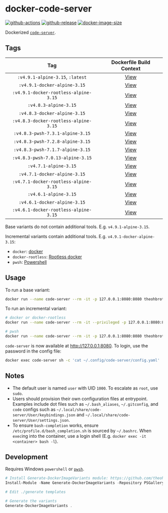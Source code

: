 # docker-code-server

[![github-actions](https://github.com/theohbrothers/docker-code-server/workflows/ci-master-pr/badge.svg)](https://github.com/theohbrothers/docker-code-server/actions)
[![github-release](https://img.shields.io/github/v/release/theohbrothers/docker-code-server?style=flat-square)](https://github.com/theohbrothers/docker-code-server/releases/)
[![docker-image-size](https://img.shields.io/docker/image-size/theohbrothers/docker-code-server/latest)](https://hub.docker.com/r/theohbrothers/docker-code-server)

Dockerized [`code-server`](https://github.com/coder/code-server).

## Tags

| Tag | Dockerfile Build Context |
|:-------:|:---------:|
| `:v4.9.1-alpine-3.15`, `:latest` | [View](variants/v4.9.1-alpine-3.15 ) |
| `:v4.9.1-docker-alpine-3.15` | [View](variants/v4.9.1-docker-alpine-3.15 ) |
| `:v4.9.1-docker-rootless-alpine-3.15` | [View](variants/v4.9.1-docker-rootless-alpine-3.15 ) |
| `:v4.8.3-alpine-3.15` | [View](variants/v4.8.3-alpine-3.15 ) |
| `:v4.8.3-docker-alpine-3.15` | [View](variants/v4.8.3-docker-alpine-3.15 ) |
| `:v4.8.3-docker-rootless-alpine-3.15` | [View](variants/v4.8.3-docker-rootless-alpine-3.15 ) |
| `:v4.8.3-pwsh-7.3.1-alpine-3.15` | [View](variants/v4.8.3-pwsh-7.3.1-alpine-3.15 ) |
| `:v4.8.3-pwsh-7.2.8-alpine-3.15` | [View](variants/v4.8.3-pwsh-7.2.8-alpine-3.15 ) |
| `:v4.8.3-pwsh-7.1.7-alpine-3.15` | [View](variants/v4.8.3-pwsh-7.1.7-alpine-3.15 ) |
| `:v4.8.3-pwsh-7.0.13-alpine-3.15` | [View](variants/v4.8.3-pwsh-7.0.13-alpine-3.15 ) |
| `:v4.7.1-alpine-3.15` | [View](variants/v4.7.1-alpine-3.15 ) |
| `:v4.7.1-docker-alpine-3.15` | [View](variants/v4.7.1-docker-alpine-3.15 ) |
| `:v4.7.1-docker-rootless-alpine-3.15` | [View](variants/v4.7.1-docker-rootless-alpine-3.15 ) |
| `:v4.6.1-alpine-3.15` | [View](variants/v4.6.1-alpine-3.15 ) |
| `:v4.6.1-docker-alpine-3.15` | [View](variants/v4.6.1-docker-alpine-3.15 ) |
| `:v4.6.1-docker-rootless-alpine-3.15` | [View](variants/v4.6.1-docker-rootless-alpine-3.15 ) |

Base variants do not contain additional tools. E.g. `v4.9.1-alpine-3.15`.

Incremental variants contain additional tools. E.g. `v4.9.1-docker-alpine-3.15`:

- `docker`: [docker](https://docs.docker.com/engine/)
- `docker-rootless`: [Rootless docker](https://docs.docker.com/engine/security/rootless/)
- `pwsh`: [Powershell](https://github.com/PowerShell/PowerShell)

## Usage

To run a base variant:

```sh
docker run --name code-server --rm -it -p 127.0.0.1:8080:8080 theohbrothers/docker-code-server:v4.9.1-alpine-3.15
```

To run an incremental variant:

```sh
# docker or docker-rootless
docker run --name code-server --rm -it --privileged -p 127.0.0.1:8080:8080 theohbrothers/docker-code-server:v4.9.1-docker-alpine-3.15

# pwsh
docker run --name code-server --rm -it -p 127.0.0.1:8080:8080 theohbrothers/docker-code-server:v4.8.3-pwsh-7.3.1-alpine-3.15
```

`code-server` is now available at http://127.0.0.1:8080. To login, use the password in the config file:

```sh
docker exec code-server sh -c 'cat ~/.config/code-server/config.yaml'
```

## Notes

- The default user is named `user` with UID `1000`. To escalate as `root`, use `sudo`.
- Users should provision their own configuration files at entrypoint. Examples include dot files such as `~/.bash_aliases`, `~/.gitconfig`, and `code` configs such as `~/.local/share/code-server/User/keybindings.json` and `~/.local/share/code-server/User/settings.json`.
- To ensure `bash-completion` works, ensure `/etc/profile.d/bash_completion.sh` is sourced by `~/.bashrc`. When `exec`ing into the container, use a login shell (E.g. `docker exec -it <container> bash -l`).

## Development

Requires Windows `powershell` or [`pwsh`](https://github.com/PowerShell/PowerShell).

```powershell
# Install Generate-DockerImageVariants module: https://github.com/theohbrothers/Generate-DockerImageVariants
Install-Module -Name Generate-DockerImageVariants -Repository PSGallery -Scope CurrentUser -Force -Verbose

# Edit ./generate templates

# Generate the variants
Generate-DockerImageVariants .
```
